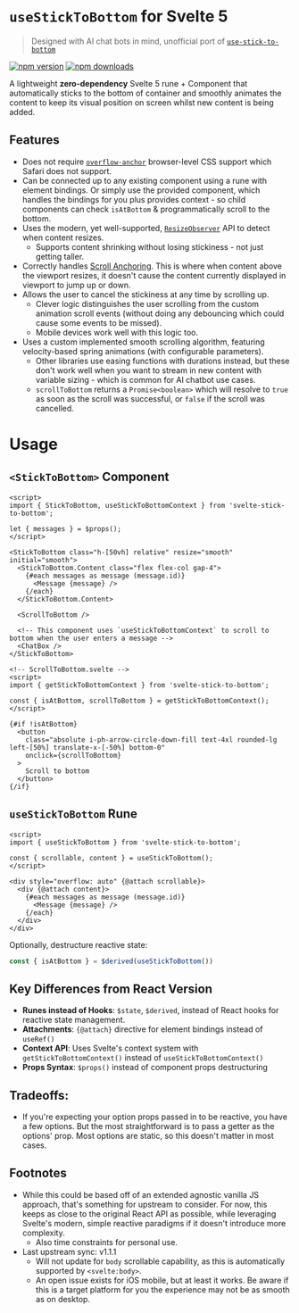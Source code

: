 # `useStickToBottom` for Svelte 5

> Designed with AI chat bots in mind, unofficial port of [`use-stick-to-bottom`](https://www.npmjs.com/package/use-stick-to-bottom)

[![npm version](https://img.shields.io/npm/v/svelte-stick-to-bottom.svg?style=flat-square)](https://www.npmjs.com/package/svelte-stick-to-bottom)
[![npm downloads](https://img.shields.io/npm/dm/svelte-stick-to-bottom.svg?style=flat-square)](https://www.npmjs.com/package/svelte-stick-to-bottom)

<!-- TODO:
[![Demo](https://img.shields.io/badge/StackBlitz-Demo-blue.svg?style=flat-square)](https://stackblitz.com/~/github.com/samdenty/svelte-stick-to-bottom?file=demo/Demo.svelte)
-->

A lightweight **zero-dependency** Svelte 5 rune + Component that automatically sticks to the bottom of container and smoothly animates the content to keep its visual position on screen whilst new content is being added.

## Features

- Does not require [`overflow-anchor`](https://developer.mozilla.org/en-US/docs/Web/CSS/overflow-anchor) browser-level CSS support which Safari does not support.
- Can be connected up to any existing component using a rune with element bindings. Or simply use the provided component, which handles the bindings for you plus provides context - so child components can check `isAtBottom` & programmatically scroll to the bottom.
- Uses the modern, yet well-supported, [`ResizeObserver`](https://developer.mozilla.org/en-US/docs/Web/API/ResizeObserver) API to detect when content resizes.
  - Supports content shrinking without losing stickiness - not just getting taller.
- Correctly handles [Scroll Anchoring](https://developer.mozilla.org/en-US/docs/Web/CSS/overflow-anchor/Guide_to_scroll_anchoring). This is where when content above the viewport resizes, it doesn't cause the content currently displayed in viewport to jump up or down.
- Allows the user to cancel the stickiness at any time by scrolling up.
  - Clever logic distinguishes the user scrolling from the custom animation scroll events (without doing any debouncing which could cause some events to be missed).
  - Mobile devices work well with this logic too.
- Uses a custom implemented smooth scrolling algorithm, featuring velocity-based spring animations (with configurable parameters).
  - Other libraries use easing functions with durations instead, but these don't work well when you want to stream in new content with variable sizing - which is common for AI chatbot use cases.
  - `scrollToBottom` returns a `Promise<boolean>` which will resolve to `true` as soon as the scroll was successful, or `false` if the scroll was cancelled.

# Usage

## `<StickToBottom>` Component

```svelte
<script>
import { StickToBottom, useStickToBottomContext } from 'svelte-stick-to-bottom';

let { messages } = $props();
</script>

<StickToBottom class="h-[50vh] relative" resize="smooth" initial="smooth">
  <StickToBottom.Content class="flex flex-col gap-4">
    {#each messages as message (message.id)}
      <Message {message} />
    {/each}
  </StickToBottom.Content>

  <ScrollToBottom />

  <!-- This component uses `useStickToBottomContext` to scroll to bottom when the user enters a message -->
  <ChatBox />
</StickToBottom>
```

```svelte
<!-- ScrollToBottom.svelte -->
<script>
import { getStickToBottomContext } from 'svelte-stick-to-bottom';

const { isAtBottom, scrollToBottom } = getStickToBottomContext();
</script>

{#if !isAtBottom}
  <button
    class="absolute i-ph-arrow-circle-down-fill text-4xl rounded-lg left-[50%] translate-x-[-50%] bottom-0"
    onclick={scrollToBottom}
  >
    Scroll to bottom
  </button>
{/if}
```

## `useStickToBottom` Rune

```svelte
<script>
import { useStickToBottom } from 'svelte-stick-to-bottom';

const { scrollable, content } = useStickToBottom();
</script>

<div style="overflow: auto" {@attach scrollable}>
  <div {@attach content}>
    {#each messages as message (message.id)}
      <Message {message} />
    {/each}
  </div>
</div>
```

Optionally, destructure reactive state:

```js
const { isAtBottom } = $derived(useStickToBottom())
```

## Key Differences from React Version

- **Runes instead of Hooks**: `$state`, `$derived`, instead of React hooks for reactive state management.
- **Attachments**: `{@attach}` directive for element bindings instead of `useRef()`
- **Context API**: Uses Svelte's context system with `getStickToBottomContext()` instead of `useStickToBottomContext()`
- **Props Syntax**: `$props()` instead of component props destructuring

## Tradeoffs:

- If you're expecting your option props passed in to be reactive, you have a few options. But the most straightforward is to pass a getter as the options' prop. Most options are static, so this doesn't matter in most cases.

## Footnotes

- While this could be based off of an extended agnostic vanilla JS approach, that's something for upstream to consider. For now, this keeps as close to the original React API as possible, while leveraging Svelte's modern, simple reactive paradigms if it doesn't introduce more complexity.
  - Also time constraints for personal use.
- Last upstream sync: v1.1.1
  - Will not update for `body` scrollable capability, as this is automatically supported by `<svelte:body>`.
  - An open issue exists for iOS mobile, but at least it works. Be aware if this is a target platform for you the experience may not be as smooth as on desktop.
